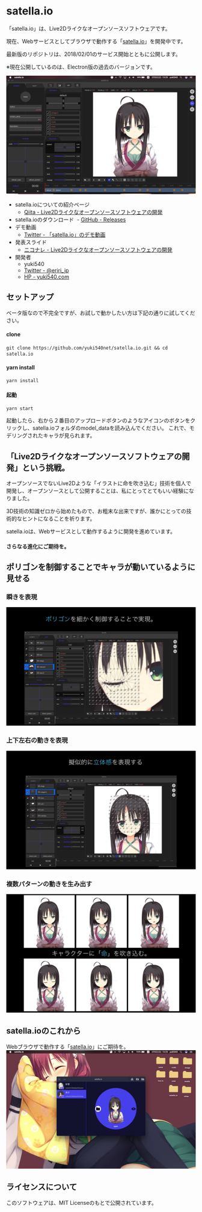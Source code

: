 # satella.io
「satella.io」は、Live2Dライクなオープンソースソフトウェアです。

現在、Webサービスとしてブラウザで動作する「[satella.io](http://satella.io)」を開発中です。

最新版のリポジトリは、2018/02/01のサービス開始とともに公開します。

※現在公開しているのは、Electron版の過去のバージョンです。

![preview1](sample/s1.png)

- satella.ioについての紹介ページ
  - [Qiita - Live2Dライクなオープンソースソフトウェアの開発](http://qiita.com/yuki540/items/87d4f960702672b829b8)
- satella.ioのダウンロード
  - [GitHub - Releases](https://github.com/yuki540net/satella.io/releases/tag/v0.0.1)
- デモ動画
  - [Twitter - 「satella.io」のデモ動画](https://twitter.com/eriri_jp/status/828140972429029376)
- 発表スライド
  - [ニコナレ - Live2Dライクなオープンソースソフトウェアの開発](http://niconare.nicovideo.jp/watch/kn2342)
- 開発者
  - yuki540
  - [Twitter - @eriri_jp](https://twitter.com/eriri_jp)
  - [HP - yuki540.com](http://yuki540.com)
  
## セットアップ
ベータ版なので不完全ですが、お試しで動かしたい方は下記の通りに試してください。

#### clone
```
git clone https://github.com/yuki540net/satella.io.git && cd satella.io
```

#### yarn install
```
yarn install
```

#### 起動
```
yarn start
```

起動したら、右から２番目のアップロードボタンのようなアイコンのボタンをクリックし、satella.ioフォルダのmodel_dataを読み込んでください。
これで、モデリングされたキャラが見られます。

## 「Live2Dライクなオープンソースソフトウェアの開発」という挑戦。

オープンソースでないLive2Dような「イラストに命を吹き込む」技術を個人で開発し、オープンソースとして公開することは、私にとってとてもいい経験になりました。

3D技術の知識ゼロから始めたもので、お粗末な出来ですが、誰かにとっての技術的なヒントになることを祈ります。

satella.ioは、Webサービスとして動作するように開発を進めています。

#### さらなる進化にご期待を。

## ポリゴンを制御することでキャラが動いているように見せる
### 瞬きを表現
![preview2](sample/s2.png)

### 上下左右の動きを表現
![preview3](sample/s3.png)

### 複数パターンの動きを生み出す
![preview4](sample/s4.png)

## satella.ioのこれから
Webブラウザで動作する「[satella.io](http://satella.io)」にご期待を。
![preview5](sample/s5.png)

## ライセンスについて
このソフトウェアは、MIT Licenseのもとで公開されています。
